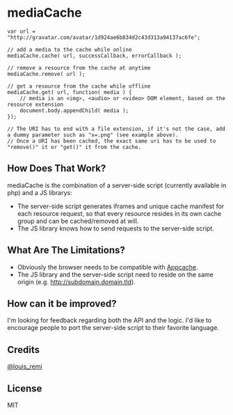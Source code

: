mediaCache
==========

    var url = "http://gravatar.com/avatar/1d924ae6b834d2c43d313a94137ac6fe";
    
    // add a media to the cache while online
    mediaCache.cache( url, successCallback, errorCallback );
    
    // remove a resource from the cache at anytime
    mediaCache.remove( url );
    
    // get a resource from the cache while offline
    mediaCache.get( url, function( media ) {
        // media is an <img>, <audio> or <video> DOM element, based on the resource extension
        document.body.appendChild( media );
    });
    
    // The URI has to end with a file extension, if it's not the case, add a dummy parameter such as "x=.png" (see example above).
    // Once a URI has been cached, the exact same uri has to be used to "remove()" it or "get()" it from the cache.

How Does That Work?
-------------------

mediaCache is the combination of a server-side script (currently available in php) and a JS librarys:

* The server-side script generates iframes and unique cache manifest for each resource request, so that every resource resides in its own cache group and can be cached/removed at will.
* The JS library knows how to send requests to the server-side script. 

What Are The Limitations?
-------------------------

* Obviously the browser needs to be compatible with [Appcache](http://www.w3.org/TR/html5/offline.html).
* The JS library and the server-side script need to reside on the same origin (e.g. http://subdomain.domain.tld).

How can it be improved?
-----------------------

I'm looking for feedback regarding both the API and the logic.
I'd like to encourage people to port the server-side script to their favorite language.

Credits
-------

[@louis_remi](http://twitter.com/louis_remi)

License
-------

MIT